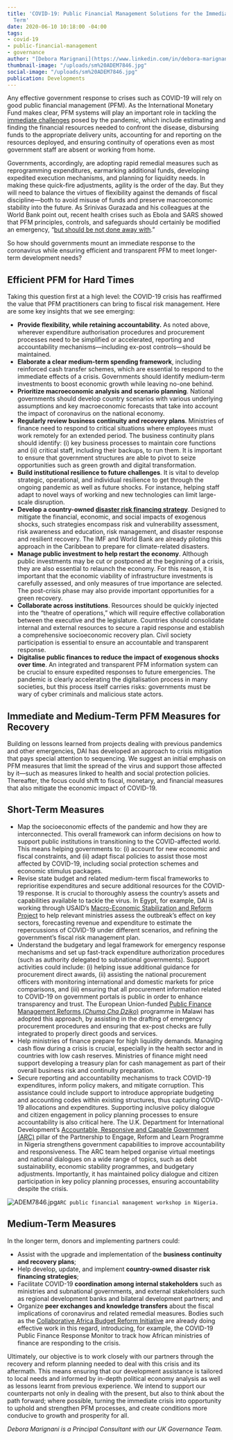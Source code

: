 ```yaml
---
title: 'COVID-19: Public Financial Management Solutions for the Immediate and Longer
  Term'
date: 2020-06-10 10:18:00 -04:00
tags:
- covid-19
- public-financial-management
- governance
author: "[Debora Marignani](https://www.linkedin.com/in/debora-marignani-a250b210/) "
thumbnail-image: "/uploads/sm%20ADEM7846.jpg"
social-image: "/uploads/sm%20ADEM7846.jpg"
publication: Developments
---
```


Any effective government response to crises such as COVID-19 will rely on good public financial management (PFM). As the International Monetary Fund makes clear, PFM systems will play an important role in tackling the [immediate challenges](https://blog-pfm.imf.org/pfmblog/2020/03/preparing-public-financial-management-systems-to-meet-covid-19-challenges.html) posed by the pandemic, which include estimating and finding the financial resources needed to confront the disease, disbursing funds to the appropriate delivery units, accounting for and reporting on the resources deployed, and ensuring continuity of operations even as most government staff are absent or working from home.




Governments, accordingly, are adopting rapid remedial measures such as reprogramming expenditures, earmarking additional funds, developing expedited execution mechanisms, and planning for liquidity needs. In making these quick-fire adjustments, agility is the order of the day. But they will need to balance the virtues of flexibility against the demands of fiscal discipline—both to avoid misuse of funds and preserve macroeconomic stability into the future. As Srinivas Gurazada and his colleagues at the World Bank point out, recent health crises such as Ebola and SARS showed that PFM principles, controls, and safeguards should certainly be modified an emergency, “[but should be not done away with](https://blogs.worldbank.org/governance/getting-government-financial-management-systems-covid-19-ready).” 

So how should governments mount an immediate response to the coronavirus while ensuring efficient and transparent PFM to meet longer-term development needs? 

## Efficient PFM for Hard Times

Taking this question first at a high level: the COVID-19 crisis has reaffirmed the value that PFM practitioners can bring to fiscal risk management. Here are some key insights that we see emerging:

* **Provide flexibility, while retaining accountability.** As noted above, wherever expenditure authorisation procedures and procurement processes need to be simplified or accelerated, reporting and accountability mechanisms—including ex-post controls—should be maintained.
* **Elaborate a clear medium-term spending framework**, including reinforced cash transfer schemes, which are essential to respond to the immediate effects of a crisis. Governments should identify medium-term investments to boost economic growth while leaving no-one behind. 
* **Prioritize macroeconomic analysis and scenario planning**. National governments should develop country scenarios with various underlying assumptions and key macroeconomic forecasts that take into account the impact of coronavirus on the national economy. 
* **Regularly review business continuity and recovery plans**. Ministries of finance need to respond to critical situations where employees must work remotely for an extended period. The business continuity plans should identify: (i) key business processes to maintain core functions and (ii) critical staff, including their backups, to run them. It is important to ensure that government structures are able to pivot to seize opportunities such as green growth and digital transformation. 
* **Build institutional resilience to future challenges**. It is vital to develop strategic, operational, and individual resilience to get through the ongoing pandemic as well as future shocks. For instance, helping staff adapt to novel ways of working and new technologies can limit large-scale disruption. 
* **Develop a country-owned [disaster risk financing strategy](https://www.oecd.org/daf/fin/insurance/OECD-Recommendation-Disaster-Risk-Financing-Strategies.pdf)**. Designed to mitigate the financial, economic, and social impacts of exogenous shocks, such strategies encompass risk and vulnerability assessment, risk awareness and education, risk management, and disaster response and resilient recovery. The IMF and World Bank are already piloting this approach in the Caribbean to prepare for climate-related disasters. 
* **Manage public investment to help restart the economy**. Although public investments may be cut or postponed at the beginning of a crisis, they are also essential to relaunch the economy. For this reason, it is important that the economic viability of infrastructure investments is carefully assessed, and only measures of true importance are selected. The post-crisis phase may also provide important opportunities for a green recovery.
* **Collaborate across institutions**. Resources should be quickly injected into the “theatre of operations,” which will require effective collaboration between the executive and the legislature. Countries should consolidate internal and external resources to secure a rapid response and establish a comprehensive socioeconomic recovery plan. Civil society participation is essential to ensure an accountable and transparent response. 
* **Digitalise public finances to reduce the impact of exogenous shocks over time**. An integrated and transparent PFM information system can be crucial to ensure expedited responses to future emergencies. The pandemic is clearly accelerating the digitalisation process in many societies, but this process itself carries risks: governments must be wary of cyber criminals and malicious state actors. 

## Immediate and Medium-Term PFM Measures for Recovery

Building on lessons learned from projects dealing with previous pandemics and other emergencies, DAI has developed an approach to crisis mitigation that pays special attention to sequencing. We suggest an initial emphasis on PFM measures that limit the spread of the virus and support those affected by it—such as measures linked to health and social protection policies. Thereafter, the focus could shift to fiscal, monetary, and financial measures that also mitigate the economic impact of COVID-19. 

## Short-Term Measures

* Map the socioeconomic effects of the pandemic and how they are interconnected. This overall framework can inform decisions on how to support public institutions in transitioning to the COVID-affected world. This means helping governments to: (i) account for new economic and fiscal constraints, and (ii) adapt fiscal policies to assist those most affected by COVID-19, including social protection schemes and economic stimulus packages. 
* Revise state budget and related medium-term fiscal frameworks to reprioritise expenditures and secure additional resources for the COVID-19 response. It is crucial to thoroughly assess the country’s assets and capabilities available to tackle the virus. In Egypt, for example, DAI is working through USAID’s [Macro-Economic Stabilization and Reform Project](https://www.dai.com/our-work/projects/egypt-macro-economic-stabilization-and-reform-mesr) to help relevant ministries assess the outbreak’s effect on key sectors, forecasting revenue and expenditure to estimate the repercussions of COVID-19 under different scenarios, and refining the government’s fiscal risk management plan.
* Understand the budgetary and legal framework for emergency response mechanisms and set up fast-track expenditure authorization procedures (such as authority delegated to subnational governments). Support activities could include: (i) helping issue additional guidance for procurement direct awards, (ii) assisting the national procurement officers with monitoring international and domestic markets for price comparisons, and (iii) ensuring that all procurement information related to COVID-19 on government portals is public in order to enhance transparency and trust. The European Union-funded [Public Finance Management Reforms (*Chuma Cha Dziko*)](https://www.dai.com/our-work/projects/malawi-public-finance-management-reforms-chuma-cha-dziko) programme in Malawi has adopted this approach, by assisting in the drafting of emergency procurement procedures and ensuring that ex-post checks are fully integrated to properly direct goods and services. 
* Help ministries of finance prepare for high liquidity demands. Managing cash flow during a crisis is crucial, especially in the health sector and in countries with low cash reserves. Ministries of finance might need support developing a treasury plan for cash management as part of their overall business risk and continuity preparation. 
* Secure reporting and accountability mechanisms to track COVID-19 expenditures, inform policy makers, and mitigate corruption. This assistance could include support to introduce appropriate budgeting and accounting codes within existing structures, thus capturing COVID-19 allocations and expenditures. Supporting inclusive policy dialogue and citizen engagement in policy planning processes to ensure accountability is also critical here. The U.K. Department for International Development’s [Accountable, Responsive and Capable Government (ARC)](https://www.dai.com/our-work/projects/nigeria-accountable-responsive-and-capable-government-ARC) pillar of the Partnership to Engage, Reform and Learn Programme in Nigeria strengthens government capabilities to improve accountability and responsiveness. The ARC team helped organise virtual meetings and national dialogues on a wide range of topics, such as debt sustainability, economic stability programmes, and budgetary adjustments. Importantly, it has maintained policy dialogue and citizen participation in key policy planning processes, ensuring accountability despite the crisis.

![ADEM7846.jpg](/uploads/ADEM7846.jpg)`ARC public financial management workshop in Nigeria.`

## Medium-Term Measures

In the longer term, donors and implementing partners could:

* Assist with the upgrade and implementation of the **business continuity and recovery plans**; 
* Help develop, update, and implement **country-owned disaster risk financing strategies**; 
* Facilitate COVID-19 **coordination among internal stakeholders** such as ministries and subnational governments, and external stakeholders such as regional development banks and bilateral development partners; and
* Organize **peer exchanges and knowledge transfers** about the fiscal implications of coronavirus and related remedial measures. Bodies such as the [Collaborative Africa Budget Reform Initiative](https://www.cabri-sbo.org/) are already doing effective work in this regard, introducing, for example, the COVID-19 Public Finance Response Monitor to track how African ministries of finance are responding to the crisis. 

Ultimately, our objective is to work closely with our partners through the recovery and reform planning needed to deal with this crisis and its aftermath. This means ensuring that our development assistance is tailored to local needs and informed by in-depth political economy analysis as well as lessons learnt from previous experience. We intend to support our counterparts not only in dealing with the present, but also to think about the path forward; where possible, turning the immediate crisis into opportunity to uphold and strengthen PFM processes, and create conditions more conducive to growth and prosperity for all.

*Debora Marignani is a Principal Consultant with our UK Governance Team.*
